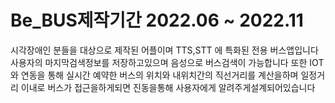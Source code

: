 # Be_BUS제작기간 2022.06 ~  2022.11

시각장애인 분들을 대상으로 제작된 어플이며 TTS,STT 에 특화된 전용 버스앱입니다
사용자의 마지막검색정보를 저장하고있으며  음성으로 버스검색이 가능합니다
또한 IOT 와 연동을 통해 실시간 예약한 버스의 위치와 내위치간의 직선거리를 계산을하며 일정거리 이내로 버스가 접근을하게되면 진동을통해 사용자에게 알려주게설계되어있습니다
